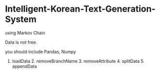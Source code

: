 # Intelligent-Korean-Text-Generation-System
using Markov Chain

Data is not free.

you should include Pandas, Numpy

1. loadData 2. removeBranchName 3. removeAttribute 4. splitData 5. appendData